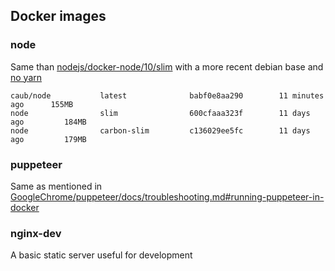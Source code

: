 ## Docker images


### node

Same than [nodejs/docker-node/10/slim](https://github.com/nodejs/docker-node/blob/master/10/slim/Dockerfile) with a more recent debian base and [no yarn](https://github.com/nodejs/docker-node/issues/777)
```
caub/node           latest              babf0e8aa290        11 minutes ago      155MB
node                slim                600cfaaa323f        11 days ago         184MB
node                carbon-slim         c136029ee5fc        11 days ago         179MB
```

### puppeteer

Same as mentioned in [GoogleChrome/puppeteer/docs/troubleshooting.md#running-puppeteer-in-docker](https://github.com/GoogleChrome/puppeteer/blob/master/docs/troubleshooting.md#running-puppeteer-in-docker)

### nginx-dev

A basic static server useful for development
